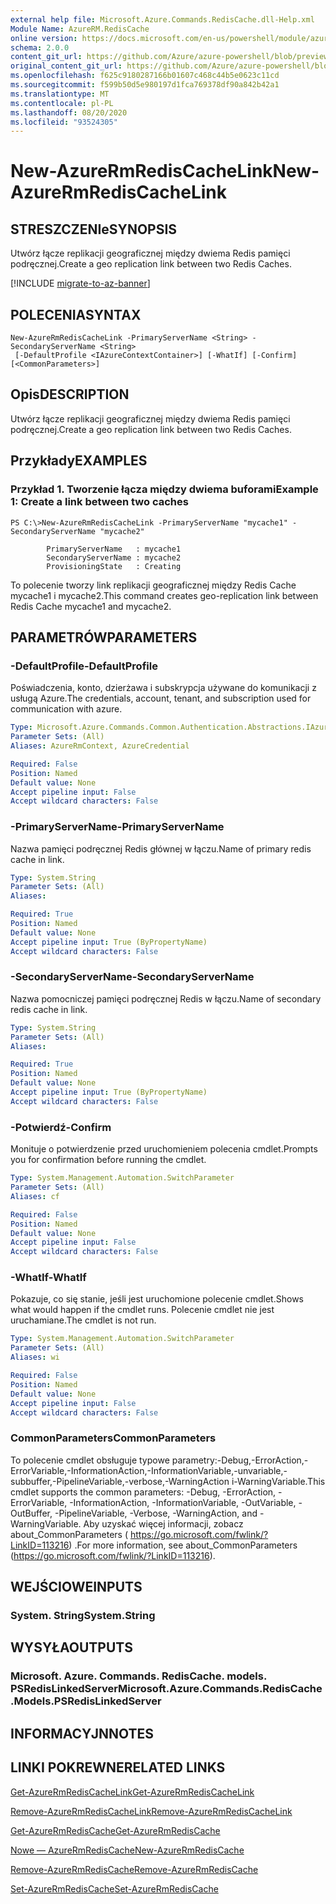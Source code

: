 ```yaml
---
external help file: Microsoft.Azure.Commands.RedisCache.dll-Help.xml
Module Name: AzureRM.RedisCache
online version: https://docs.microsoft.com/en-us/powershell/module/azurerm.rediscache/new-azurermrediscachelink
schema: 2.0.0
content_git_url: https://github.com/Azure/azure-powershell/blob/preview/src/ResourceManager/RedisCache/Commands.RedisCache/help/New-AzureRmRedisCacheLink.md
original_content_git_url: https://github.com/Azure/azure-powershell/blob/preview/src/ResourceManager/RedisCache/Commands.RedisCache/help/New-AzureRmRedisCacheLink.md
ms.openlocfilehash: f625c9180287166b01607c468c44b5e0623c11cd
ms.sourcegitcommit: f599b50d5e980197d1fca769378df90a842b42a1
ms.translationtype: MT
ms.contentlocale: pl-PL
ms.lasthandoff: 08/20/2020
ms.locfileid: "93524305"
---
```

# <span data-ttu-id="68ae6-101">New-AzureRmRedisCacheLink</span><span class="sxs-lookup"><span data-stu-id="68ae6-101">New-AzureRmRedisCacheLink</span></span>

## <span data-ttu-id="68ae6-102">STRESZCZENIe</span><span class="sxs-lookup"><span data-stu-id="68ae6-102">SYNOPSIS</span></span>
<span data-ttu-id="68ae6-103">Utwórz łącze replikacji geograficznej między dwiema Redis pamięci podręcznej.</span><span class="sxs-lookup"><span data-stu-id="68ae6-103">Create a geo replication link between two Redis Caches.</span></span>

[!INCLUDE [migrate-to-az-banner](../../includes/migrate-to-az-banner.md)]

## <span data-ttu-id="68ae6-104">POLECENIA</span><span class="sxs-lookup"><span data-stu-id="68ae6-104">SYNTAX</span></span>

```
New-AzureRmRedisCacheLink -PrimaryServerName <String> -SecondaryServerName <String>
 [-DefaultProfile <IAzureContextContainer>] [-WhatIf] [-Confirm] [<CommonParameters>]
```

## <span data-ttu-id="68ae6-105">Opis</span><span class="sxs-lookup"><span data-stu-id="68ae6-105">DESCRIPTION</span></span>
<span data-ttu-id="68ae6-106">Utwórz łącze replikacji geograficznej między dwiema Redis pamięci podręcznej.</span><span class="sxs-lookup"><span data-stu-id="68ae6-106">Create a geo replication link between two Redis Caches.</span></span>

## <span data-ttu-id="68ae6-107">Przykłady</span><span class="sxs-lookup"><span data-stu-id="68ae6-107">EXAMPLES</span></span>

### <span data-ttu-id="68ae6-108">Przykład 1. Tworzenie łącza między dwiema buforami</span><span class="sxs-lookup"><span data-stu-id="68ae6-108">Example 1: Create a link between two caches</span></span>
```
PS C:\>New-AzureRmRedisCacheLink -PrimaryServerName "mycache1" -SecondaryServerName "mycache2"

        PrimaryServerName   : mycache1
        SecondaryServerName : mycache2
        ProvisioningState   : Creating
```

<span data-ttu-id="68ae6-109">To polecenie tworzy link replikacji geograficznej między Redis Cache mycache1 i mycache2.</span><span class="sxs-lookup"><span data-stu-id="68ae6-109">This command creates geo-replication link between Redis Cache mycache1 and mycache2.</span></span>

## <span data-ttu-id="68ae6-110">PARAMETRÓW</span><span class="sxs-lookup"><span data-stu-id="68ae6-110">PARAMETERS</span></span>

### <span data-ttu-id="68ae6-111">-DefaultProfile</span><span class="sxs-lookup"><span data-stu-id="68ae6-111">-DefaultProfile</span></span>
<span data-ttu-id="68ae6-112">Poświadczenia, konto, dzierżawa i subskrypcja używane do komunikacji z usługą Azure.</span><span class="sxs-lookup"><span data-stu-id="68ae6-112">The credentials, account, tenant, and subscription used for communication with azure.</span></span>

```yaml
Type: Microsoft.Azure.Commands.Common.Authentication.Abstractions.IAzureContextContainer
Parameter Sets: (All)
Aliases: AzureRmContext, AzureCredential

Required: False
Position: Named
Default value: None
Accept pipeline input: False
Accept wildcard characters: False
```

### <span data-ttu-id="68ae6-113">-PrimaryServerName</span><span class="sxs-lookup"><span data-stu-id="68ae6-113">-PrimaryServerName</span></span>
<span data-ttu-id="68ae6-114">Nazwa pamięci podręcznej Redis głównej w łączu.</span><span class="sxs-lookup"><span data-stu-id="68ae6-114">Name of primary redis cache in link.</span></span>

```yaml
Type: System.String
Parameter Sets: (All)
Aliases:

Required: True
Position: Named
Default value: None
Accept pipeline input: True (ByPropertyName)
Accept wildcard characters: False
```

### <span data-ttu-id="68ae6-115">-SecondaryServerName</span><span class="sxs-lookup"><span data-stu-id="68ae6-115">-SecondaryServerName</span></span>
<span data-ttu-id="68ae6-116">Nazwa pomocniczej pamięci podręcznej Redis w łączu.</span><span class="sxs-lookup"><span data-stu-id="68ae6-116">Name of secondary redis cache in link.</span></span>

```yaml
Type: System.String
Parameter Sets: (All)
Aliases:

Required: True
Position: Named
Default value: None
Accept pipeline input: True (ByPropertyName)
Accept wildcard characters: False
```

### <span data-ttu-id="68ae6-117">-Potwierdź</span><span class="sxs-lookup"><span data-stu-id="68ae6-117">-Confirm</span></span>
<span data-ttu-id="68ae6-118">Monituje o potwierdzenie przed uruchomieniem polecenia cmdlet.</span><span class="sxs-lookup"><span data-stu-id="68ae6-118">Prompts you for confirmation before running the cmdlet.</span></span>

```yaml
Type: System.Management.Automation.SwitchParameter
Parameter Sets: (All)
Aliases: cf

Required: False
Position: Named
Default value: None
Accept pipeline input: False
Accept wildcard characters: False
```

### <span data-ttu-id="68ae6-119">-WhatIf</span><span class="sxs-lookup"><span data-stu-id="68ae6-119">-WhatIf</span></span>
<span data-ttu-id="68ae6-120">Pokazuje, co się stanie, jeśli jest uruchomione polecenie cmdlet.</span><span class="sxs-lookup"><span data-stu-id="68ae6-120">Shows what would happen if the cmdlet runs.</span></span>
<span data-ttu-id="68ae6-121">Polecenie cmdlet nie jest uruchamiane.</span><span class="sxs-lookup"><span data-stu-id="68ae6-121">The cmdlet is not run.</span></span>

```yaml
Type: System.Management.Automation.SwitchParameter
Parameter Sets: (All)
Aliases: wi

Required: False
Position: Named
Default value: None
Accept pipeline input: False
Accept wildcard characters: False
```

### <span data-ttu-id="68ae6-122">CommonParameters</span><span class="sxs-lookup"><span data-stu-id="68ae6-122">CommonParameters</span></span>
<span data-ttu-id="68ae6-123">To polecenie cmdlet obsługuje typowe parametry:-Debug,-ErrorAction,-ErrorVariable,-InformationAction,-InformationVariable,-unvariable,-subbuffer,-PipelineVariable,-verbose,-WarningAction i-WarningVariable.</span><span class="sxs-lookup"><span data-stu-id="68ae6-123">This cmdlet supports the common parameters: -Debug, -ErrorAction, -ErrorVariable, -InformationAction, -InformationVariable, -OutVariable, -OutBuffer, -PipelineVariable, -Verbose, -WarningAction, and -WarningVariable.</span></span> <span data-ttu-id="68ae6-124">Aby uzyskać więcej informacji, zobacz about_CommonParameters ( https://go.microsoft.com/fwlink/?LinkID=113216) .</span><span class="sxs-lookup"><span data-stu-id="68ae6-124">For more information, see about_CommonParameters (https://go.microsoft.com/fwlink/?LinkID=113216).</span></span>

## <span data-ttu-id="68ae6-125">WEJŚCIOWE</span><span class="sxs-lookup"><span data-stu-id="68ae6-125">INPUTS</span></span>

### <span data-ttu-id="68ae6-126">System. String</span><span class="sxs-lookup"><span data-stu-id="68ae6-126">System.String</span></span>

## <span data-ttu-id="68ae6-127">WYSYŁA</span><span class="sxs-lookup"><span data-stu-id="68ae6-127">OUTPUTS</span></span>

### <span data-ttu-id="68ae6-128">Microsoft. Azure. Commands. RedisCache. models. PSRedisLinkedServer</span><span class="sxs-lookup"><span data-stu-id="68ae6-128">Microsoft.Azure.Commands.RedisCache.Models.PSRedisLinkedServer</span></span>

## <span data-ttu-id="68ae6-129">INFORMACYJN</span><span class="sxs-lookup"><span data-stu-id="68ae6-129">NOTES</span></span>

## <span data-ttu-id="68ae6-130">LINKI POKREWNE</span><span class="sxs-lookup"><span data-stu-id="68ae6-130">RELATED LINKS</span></span>

[<span data-ttu-id="68ae6-131">Get-AzureRmRedisCacheLink</span><span class="sxs-lookup"><span data-stu-id="68ae6-131">Get-AzureRmRedisCacheLink</span></span>](./Get-AzureRmRedisCacheLink.md)

[<span data-ttu-id="68ae6-132">Remove-AzureRmRedisCacheLink</span><span class="sxs-lookup"><span data-stu-id="68ae6-132">Remove-AzureRmRedisCacheLink</span></span>](./Remove-AzureRmRedisCacheLink.md)

[<span data-ttu-id="68ae6-133">Get-AzureRmRedisCache</span><span class="sxs-lookup"><span data-stu-id="68ae6-133">Get-AzureRmRedisCache</span></span>](./Get-AzureRmRedisCache.md)

[<span data-ttu-id="68ae6-134">Nowe — AzureRmRedisCache</span><span class="sxs-lookup"><span data-stu-id="68ae6-134">New-AzureRmRedisCache</span></span>](./New-AzureRmRedisCache.md)

[<span data-ttu-id="68ae6-135">Remove-AzureRmRedisCache</span><span class="sxs-lookup"><span data-stu-id="68ae6-135">Remove-AzureRmRedisCache</span></span>](./Remove-AzureRmRedisCache.md)

[<span data-ttu-id="68ae6-136">Set-AzureRmRedisCache</span><span class="sxs-lookup"><span data-stu-id="68ae6-136">Set-AzureRmRedisCache</span></span>](./Set-AzureRmRedisCache.md)
